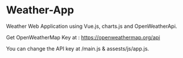 # Weather-App

Weather Web Application using Vue.js, charts.js and OpenWeatherApi.

Get OpenWeatherMap Key at : https://openweathermap.org/api 

You can change the API key at /main.js & assests/js/app.js.
